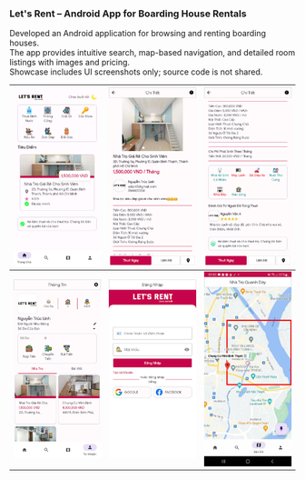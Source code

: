 ### Let's Rent – Android App for Boarding House Rentals

Developed an Android application for browsing and renting boarding houses.  
The app provides intuitive search, map-based navigation, and detailed room listings with images and pricing.  
Showcase includes UI screenshots only; source code is not shared.

| ![](letrent_1.jpg) | ![](letrent_2.jpg) | ![](letrent_3.jpg) |
|--------------------|--------------------|--------------------|
| ![](letrent_4.jpg) | ![](letrent_5.jpg) | ![](letrent_6.jpg) |
